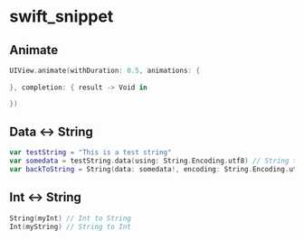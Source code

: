 # swift_snippet

## Animate
```swift
UIView.animate(withDuration: 0.5, animations: {
            
}, completion: { result -> Void in

})
```

## Data <-> String
```swift
var testString = "This is a test string"
var somedata = testString.data(using: String.Encoding.utf8) // String to Data
var backToString = String(data: somedata!, encoding: String.Encoding.utf8) as String! // Data to String
```

## Int <-> String
```swift
String(myInt) // Int to String
Int(myString) // String to Int
```
